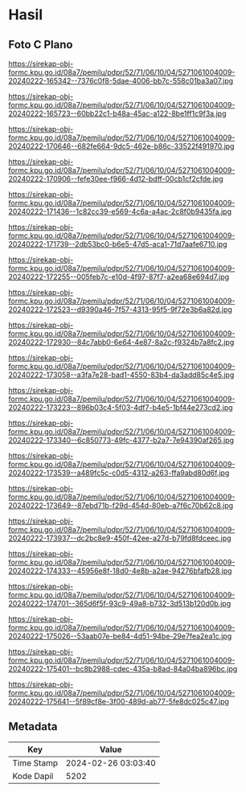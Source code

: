 # Hasil

## Foto C Plano

https://sirekap-obj-formc.kpu.go.id/08a7/pemilu/pdpr/52/71/06/10/04/5271061004009-20240222-165342--7376c0f8-5dae-4006-bb7c-558c01ba3a07.jpg

https://sirekap-obj-formc.kpu.go.id/08a7/pemilu/pdpr/52/71/06/10/04/5271061004009-20240222-165723--60bb22c1-b48a-45ac-a122-8be1ff1c9f3a.jpg

https://sirekap-obj-formc.kpu.go.id/08a7/pemilu/pdpr/52/71/06/10/04/5271061004009-20240222-170646--682fe664-9dc5-462e-b86c-33522f491970.jpg

https://sirekap-obj-formc.kpu.go.id/08a7/pemilu/pdpr/52/71/06/10/04/5271061004009-20240222-170906--fefe30ee-f966-4d12-bdff-00cb1cf2cfde.jpg

https://sirekap-obj-formc.kpu.go.id/08a7/pemilu/pdpr/52/71/06/10/04/5271061004009-20240222-171436--1c82cc39-e569-4c6a-a4ac-2c8f0b9435fa.jpg

https://sirekap-obj-formc.kpu.go.id/08a7/pemilu/pdpr/52/71/06/10/04/5271061004009-20240222-171739--2db53bc0-b6e5-47d5-aca1-71d7aafe6710.jpg

https://sirekap-obj-formc.kpu.go.id/08a7/pemilu/pdpr/52/71/06/10/04/5271061004009-20240222-172255--005feb7c-e10d-4f97-87f7-a2ea68e694d7.jpg

https://sirekap-obj-formc.kpu.go.id/08a7/pemilu/pdpr/52/71/06/10/04/5271061004009-20240222-172523--d9390a46-7f57-4313-95f5-9f72e3b6a82d.jpg

https://sirekap-obj-formc.kpu.go.id/08a7/pemilu/pdpr/52/71/06/10/04/5271061004009-20240222-172930--84c7abb0-6e64-4e87-8a2c-f9324b7a8fc2.jpg

https://sirekap-obj-formc.kpu.go.id/08a7/pemilu/pdpr/52/71/06/10/04/5271061004009-20240222-173058--a3fa7e28-bad1-4550-83b4-da3add85c4e5.jpg

https://sirekap-obj-formc.kpu.go.id/08a7/pemilu/pdpr/52/71/06/10/04/5271061004009-20240222-173223--896b03c4-5f03-4df7-b4e5-1bf44e273cd2.jpg

https://sirekap-obj-formc.kpu.go.id/08a7/pemilu/pdpr/52/71/06/10/04/5271061004009-20240222-173340--6c850773-49fc-4377-b2a7-7e94390af265.jpg

https://sirekap-obj-formc.kpu.go.id/08a7/pemilu/pdpr/52/71/06/10/04/5271061004009-20240222-173539--a489fc5c-c0d5-4312-a263-ffa9abd80d6f.jpg

https://sirekap-obj-formc.kpu.go.id/08a7/pemilu/pdpr/52/71/06/10/04/5271061004009-20240222-173649--87ebd71b-f29d-454d-80eb-a7f6c70b62c8.jpg

https://sirekap-obj-formc.kpu.go.id/08a7/pemilu/pdpr/52/71/06/10/04/5271061004009-20240222-173937--dc2bc8e9-450f-42ee-a27d-b79fd8fdceec.jpg

https://sirekap-obj-formc.kpu.go.id/08a7/pemilu/pdpr/52/71/06/10/04/5271061004009-20240222-174333--45956e8f-18d0-4e8b-a2ae-94276bfafb28.jpg

https://sirekap-obj-formc.kpu.go.id/08a7/pemilu/pdpr/52/71/06/10/04/5271061004009-20240222-174701--365d6f5f-93c9-49a8-b732-3d513b120d0b.jpg

https://sirekap-obj-formc.kpu.go.id/08a7/pemilu/pdpr/52/71/06/10/04/5271061004009-20240222-175026--53aab07e-be84-4d51-94be-29e7fea2ea1c.jpg

https://sirekap-obj-formc.kpu.go.id/08a7/pemilu/pdpr/52/71/06/10/04/5271061004009-20240222-175401--bc8b2988-cdec-435a-b8ad-84a04ba896bc.jpg

https://sirekap-obj-formc.kpu.go.id/08a7/pemilu/pdpr/52/71/06/10/04/5271061004009-20240222-175641--5f89cf8e-3f00-489d-ab77-5fe8dc025c47.jpg


## Metadata

| Key        | Value               |
| ---------- | ------------------- |
| Time Stamp | 2024-02-26 03:03:40 |
| Kode Dapil | 5202                |



